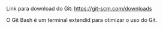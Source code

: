 Link para download do Git: https://git-scm.com/downloads

O Git Bash é um terminal extendid para otimizar o uso do Git.